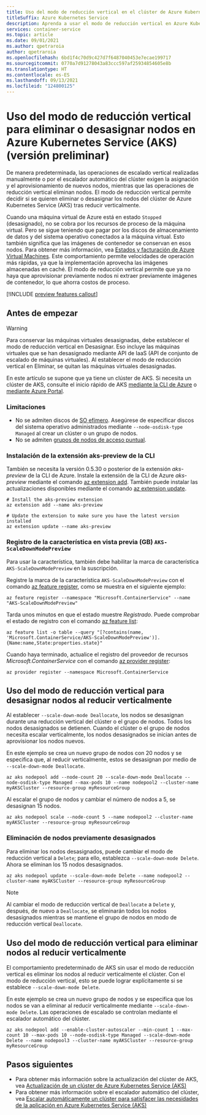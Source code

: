 ```yaml
---
title: Uso del modo de reducción vertical en el clúster de Azure Kubernetes Service (AKS) (versión preliminar)
titleSuffix: Azure Kubernetes Service
description: Aprenda a usar el modo de reducción vertical en Azure Kubernetes Service (AKS).
services: container-service
ms.topic: article
ms.date: 09/01/2021
ms.author: qpetraroia
author: qpetraroia
ms.openlocfilehash: 6bd1f4c70d9c427d7f6487040453e7ecae199717
ms.sourcegitcommit: 0770a7d91278043a83ccc597af25934854605e8b
ms.translationtype: HT
ms.contentlocale: es-ES
ms.lasthandoff: 09/13/2021
ms.locfileid: "124800125"
---
```

# <a name="use-scale-down-mode-to-deletedeallocate-nodes-in-azure-kubernetes-service-aks-preview"></a>Uso del modo de reducción vertical para eliminar o desasignar nodos en Azure Kubernetes Service (AKS) (versión preliminar)

De manera predeterminada, las operaciones de escalado vertical realizadas manualmente o por el escalador automático del clúster exigen la asignación y el aprovisionamiento de nuevos nodos, mientras que las operaciones de reducción vertical eliminan nodos. El modo de reducción vertical permite decidir si se quieren eliminar o desasignar los nodos del clúster de Azure Kubernetes Service (AKS) tras reducir verticalmente. 

Cuando una máquina virtual de Azure está en estado `Stopped` (desasignado), no se cobra por los recursos de proceso de la máquina virtual. Pero se sigue teniendo que pagar por los discos de almacenamiento de datos y del sistema operativo conectados a la máquina virtual. Esto también significa que las imágenes de contenedor se conservan en esos nodos. Para obtener más información, vea [Estados y facturación de Azure Virtual Machines][state-billing-azure-vm]. Este comportamiento permite velocidades de operación más rápidas, ya que la implementación aprovecha las imágenes almacenadas en caché. El modo de reducción vertical permite que ya no haya que aprovisionar previamente nodos ni extraer previamente imágenes de contenedor, lo que ahorra costos de proceso.

[!INCLUDE [preview features callout](./includes/preview/preview-callout.md)]

## <a name="before-you-begin"></a>Antes de empezar

> [!WARNING]
> Para conservar las máquinas virtuales desasignadas, debe establecer el modo de reducción vertical en Desasignar. Eso incluye las máquinas virtuales que se han desasignado mediante API de IaaS (API de conjunto de escalado de máquinas virtuales). Al establecer el modo de reducción vertical en Eliminar, se quitan las máquinas virtuales desasignadas.

En este artículo se supone que ya tiene un clúster de AKS. Si necesita un clúster de AKS, consulte el inicio rápido de AKS [mediante la CLI de Azure][aks-quickstart-cli] o [mediante Azure Portal][aks-quickstart-portal].

### <a name="limitations"></a>Limitaciones

- No se admiten discos de [SO efímero][ephemeral-os]. Asegúrese de especificar discos del sistema operativo administrados mediante `--node-osdisk-type Managed` al crear un clúster o un grupo de nodos.
- No se admiten [grupos de nodos de acceso puntual][spot-node-pool].

### <a name="install-aks-preview-cli-extension"></a>Instalación de la extensión aks-preview de la CLI

También se necesita la versión 0.5.30 o posterior de la extensión *aks-preview* de la CLI de Azure. Instale la extensión de la CLI de Azure *aks-preview* mediante el comando [az extension add][az-extension-add]. También puede instalar las actualizaciones disponibles mediante el comando [az extension update][az-extension-update].

```azurecli-interactive
# Install the aks-preview extension
az extension add --name aks-preview

# Update the extension to make sure you have the latest version installed
az extension update --name aks-preview
```

### <a name="register-the-aks-scaledownmodepreview-preview-feature"></a>Registro de la característica en vista previa (GB) `AKS-ScaleDownModePreview`

Para usar la característica, también debe habilitar la marca de característica `AKS-ScaleDownModePreview` en la suscripción.

Registre la marca de la característica `AKS-ScaleDownModePreview` con el comando [az feature register][az-feature-register], como se muestra en el siguiente ejemplo:

```azurecli-interactive
az feature register --namespace "Microsoft.ContainerService" --name "AKS-ScaleDownModePreview"
```

Tarda unos minutos en que el estado muestre *Registrado*. Puede comprobar el estado de registro con el comando [az feature list][az-feature-list]:

```azurecli-interactive
az feature list -o table --query "[?contains(name, 'Microsoft.ContainerService/AKS-ScaleDownModePreview')].{Name:name,State:properties.state}"
```

Cuando haya terminado, actualice el registro del proveedor de recursos *Microsoft.ContainerService* con el comando [az provider register][az-provider-register]:

```azurecli-interactive
az provider register --namespace Microsoft.ContainerService
```

## <a name="using-scale-down-mode-to-deallocate-nodes-on-scale-down"></a>Uso del modo de reducción vertical para desasignar nodos al reducir verticalmente

Al establecer `--scale-down-mode Deallocate`, los nodos se desasignan durante una reducción vertical del clúster o el grupo de nodos. Todos los nodos desasignados se detienen. Cuando el clúster o el grupo de nodos necesita escalar verticalmente, los nodos desasignados se inician antes de aprovisionar los nodos nuevos.

En este ejemplo se crea un nuevo grupo de nodos con 20 nodos y se especifica que, al reducir verticalmente, estos se desasignan por medio de `--scale-down-mode Deallocate`.

```azurecli-interactive
az aks nodepool add --node-count 20 --scale-down-mode Deallocate --node-osdisk-type Managed --max-pods 10 --name nodepool2 --cluster-name myAKSCluster --resource-group myResourceGroup
```

Al escalar el grupo de nodos y cambiar el número de nodos a 5, se desasignan 15 nodos.

```azurecli-interactive
az aks nodepool scale --node-count 5 --name nodepool2 --cluster-name myAKSCluster --resource-group myResourceGroup
```

### <a name="deleting-previously-deallocated-nodes"></a>Eliminación de nodos previamente desasignados

Para eliminar los nodos desasignados, puede cambiar el modo de reducción vertical a `Delete`; para ello, establezca `--scale-down-mode Delete`. Ahora se eliminan los 15 nodos desasignados.

```azurecli-interactive
az aks nodepool update --scale-down-mode Delete --name nodepool2 --cluster-name myAKSCluster --resource-group myResourceGroup
```

> [!NOTE]
> Al cambiar el modo de reducción vertical de `Deallocate` a `Delete` y, después, de nuevo a `Deallocate`, se eliminarán todos los nodos desasignados mientras se mantiene el grupo de nodos en modo de reducción vertical `Deallocate`.

## <a name="using-scale-down-mode-to-delete-nodes-on-scale-down"></a>Uso del modo de reducción vertical para eliminar nodos al reducir verticalmente

El comportamiento predeterminado de AKS sin usar el modo de reducción vertical es eliminar los nodos al reducir verticalmente el clúster. Con el modo de reducción vertical, esto se puede lograr explícitamente si se establece `--scale-down-mode Delete`.

En este ejemplo se crea un nuevo grupo de nodos y se especifica que los nodos se van a eliminar al reducir verticalmente mediante `--scale-down-mode Delete`. Las operaciones de escalado se controlan mediante el escalador automático del clúster.

```azurecli-interactive
az aks nodepool add --enable-cluster-autoscaler --min-count 1 --max-count 10 --max-pods 10 --node-osdisk-type Managed --scale-down-mode Delete --name nodepool3 --cluster-name myAKSCluster --resource-group myResourceGroup
```

## <a name="next-steps"></a>Pasos siguientes

- Para obtener más información sobre la actualización del clúster de AKS, vea [Actualización de un clúster de Azure Kubernetes Service (AKS)][aks-upgrade]
- Para obtener más información sobre el escalador automático del clúster, vea [Escalar automáticamente un clúster para satisfacer las necesidades de la aplicación en Azure Kubernetes Service (AKS)][cluster-autoscaler]

<!-- LINKS - Internal -->
[aks-quickstart-cli]: kubernetes-walkthrough.md
[aks-quickstart-portal]: kubernetes-walkthrough-portal.md
[aks-support-policies]: support-policies.md
[aks-faq]: faq.md
[az-extension-add]: /cli/azure/extension#az_extension_add
[az-extension-update]: /cli/azure/extension#az_extension_update
[az-feature-list]: /cli/azure/feature#az_feature_list
[az-feature-register]: /cli/azure/feature#az_feature_register
[az-aks-install-cli]: /cli/azure/aks#az_aks_install_cli
[az-provider-register]: /cli/azure/provider#az_provider_register
[aks-upgrade]: upgrade-cluster.md
[cluster-autoscaler]: cluster-autoscaler.md
[ephemeral-os]: cluster-configuration.md#ephemeral-os
[state-billing-azure-vm]: ../virtual-machines/states-billing.md
[spot-node-pool]: spot-node-pool.md